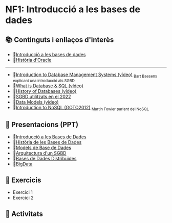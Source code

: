 # NF1: Introducció a les bases de dades

## :books: Continguts i enllaços d'interès

* :closed_book:[Introducció a les bases de dades](NF1-IntroduccioBD.pdf)
* :closed_book:[Història d'Oracle](NF1-IntroduccioBD.pdf)

---

* :link:[Introduction to Database Management Systems (vídeo)](https://www.youtube.com/watch?v=6u2zsJOJ_GE) <sub>Bart Baesens explicant una introducció als SGBD</sub>
* :link:[What is Database & SQL (vídeo)](https://youtu.be/FR4QIeZaPeM)
* :link:[History of Databases (vídeo)](https://youtu.be/KG-mqHoXOXY)
* :link:[SGBD utilitzats en el 2022](https://towardsdatascience.com/top-databases-to-use-in-2022-what-is-the-right-database-for-your-use-case-bb8d3f183b21)
* :link:[Data Models  (vídeo)](https://www.youtube.com/watch?v=zTcUj4xTnnA)
* :link:[Introduction to NoSQL (GOTO2012)](https://www.youtube.com/watch?v=qI_g07C_Q5I&t=917s) <sub>Martin Fowler parlant del NoSQL</sub>

## :notebook: Presentacions (PPT)

* :link:[Introducció a les Bases de Dades](./continguts/M02_UF1_NF1_DOC01_IntroduccioBD_v2023.pdf)
* :link:[Història de les Bases de Dades](./continguts/M02_UF1_NF1_DOC02_HistoriaBD_v2023.pdf)
* :link:[Models de Base de Dades](./continguts/M02_UF1_NF1_DOC03_ModelsdeBD_v2023.pdf)
* :link:[Arquitectura d'un SGBD](./continguts/M02_UF1_NF1_DOC04_Arquitectura_SGBD_v2023.pdf)
* :link:[Bases de Dades Distribuïdes](./continguts/M02_UF1_NF1_DOC05_BD_Distribuides_v2023.pdf)
* :link:[BigData](./continguts/M02_UF1_NF1_DOC06_BigData_v2023.pdf)

## :notebook: Exercicis

* Exercici 1
* Exercici 2
  
## :pencil: Activitats